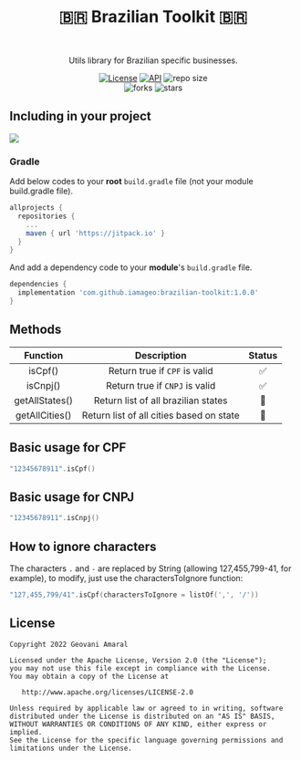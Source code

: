 <h1 align="center">🇧🇷 Brazilian Toolkit 🇧🇷</h1></br>
<p align="center"> 
Utils library for Brazilian specific businesses.
</p>

<p align="center">
  <a href="https://opensource.org/licenses/Apache-2.0"><img alt="License" src="https://img.shields.io/badge/License-Apache%202.0-blue.svg"/></a>
  <a href="https://android-arsenal.com/api?level=21"><img alt="API" src="https://img.shields.io/badge/API-21%2B-brightgreen.svg?style=flat"/></a>
  <img alt="repo size" src="https://img.shields.io/github/repo-size/iamageo/brazilian-toolkit"/>
  </br>
    <img alt="forks" src="https://img.shields.io/github/forks/iamageo/brazilian-toolkit?style=social"/>
    <img alt="stars" src="https://img.shields.io/github/stars/iamageo/brazilian-toolkit?style=social"/>
</p>

## Including in your project
[![](https://jitpack.io/v/iamageo/brazilian-toolkit.svg)](https://jitpack.io/#iamageo/brazilian-toolkit)

### Gradle
Add below codes to your **root** `build.gradle` file (not your module build.gradle file).
```gradle
allprojects {
  repositories {
    ...
    maven { url 'https://jitpack.io' }
  }
}
```
And add a dependency code to your **module**'s `build.gradle` file.
```gradle
dependencies {
  implementation 'com.github.iamageo:brazilian-toolkit:1.0.0'
}
```

## Methods
| Function | Description | Status |
| :---------------: | :---------------: | :---------------: | 
| isCpf() |  Return true if `CPF` is valid | ✅ | 
| isCnpj() |  Return true if `CNPJ` is valid | ✅ |
| getAllStates() |  Return list of all brazilian states | 🚧 |
| getAllCities() |  Return list of all cities based on state | 🚧 |



## Basic usage for CPF
```kotlin
"12345678911".isCpf()
```

## Basic usage for CNPJ

```kotlin
"12345678911".isCnpj()
```

## How to ignore characters
The characters `.` and `-` are replaced by String (allowing 127,455,799-41, for example), to modify, just use the charactersToIgnore function:
```kotlin
"127,455,799/41".isCpf(charactersToIgnore = listOf(',', '/'))
```

## License
```
Copyright 2022 Geovani Amaral

Licensed under the Apache License, Version 2.0 (the "License");
you may not use this file except in compliance with the License.
You may obtain a copy of the License at

   http://www.apache.org/licenses/LICENSE-2.0

Unless required by applicable law or agreed to in writing, software
distributed under the License is distributed on an "AS IS" BASIS,
WITHOUT WARRANTIES OR CONDITIONS OF ANY KIND, either express or implied.
See the License for the specific language governing permissions and
limitations under the License.
```
